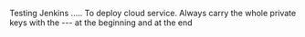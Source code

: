 Testing Jenkins ..... To deploy cloud service. Always carry the whole private keys with the --- at the beginning and at the end
